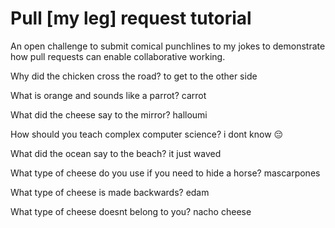 # Pull [my leg] request tutorial
An open challenge to submit comical punchlines to my jokes to demonstrate how pull requests can enable collaborative working. 

Why did the chicken cross the road? 
to get to the other side

What is orange and sounds like a parrot? 
carrot

What did the cheese say to the mirror? 
halloumi

How should you teach complex computer science? 
i dont know 😔

What did the ocean say to the beach?
it just waved

What type of cheese do you use if you need to hide a horse?
mascarpones

What type of cheese is made backwards?
edam

What type of cheese doesnt belong to you?
nacho cheese 
